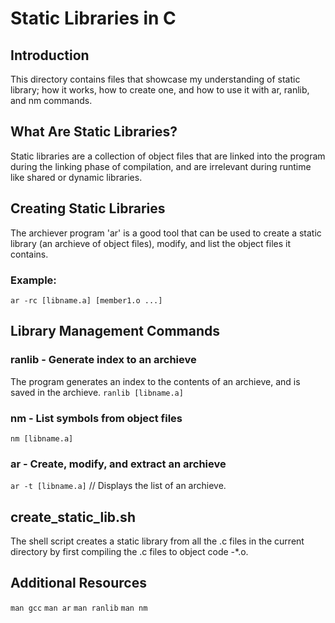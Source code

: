 # Static Libraries in C

## Introduction
This directory contains files that showcase my understanding of static library; how it works, how to create one, and how to use it with ar, ranlib, and nm commands.

## What Are Static Libraries?
Static libraries are a collection of object files that are linked into the
program during the linking phase of compilation, and are irrelevant during
runtime like shared or dynamic libraries.

## Creating Static Libraries
The archiever program 'ar' is a good tool that can be used to create a static
library (an archieve of object files), modify, and list the object files it
contains.

### Example:
`ar -rc [libname.a] [member1.o ...]`

## Library Management Commands

### ranlib - Generate index to an archieve
The program generates an index to the contents of an archieve, and is saved in
the archieve.
`ranlib [libname.a]`

### nm - List symbols from object files
`nm [libname.a]`

### ar - Create, modify, and extract an archieve
`ar -t [libname.a]` // Displays the list of an archieve.

## create_static_lib.sh
The shell script creates a static library from all the .c files in the current
directory by first compiling the .c files to object code -*.o.
## Additional Resources
`man gcc`
`man ar`
`man ranlib`
`man nm`
